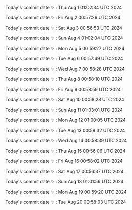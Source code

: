 Today's commit date ✨ : Thu Aug 1 01:02:34 UTC 2024 

Today's commit date ✨ : Fri Aug 2 00:57:26 UTC 2024 

Today's commit date ✨ : Sat Aug 3 00:56:53 UTC 2024 

Today's commit date ✨ : Sun Aug 4 01:02:04 UTC 2024 

Today's commit date ✨ : Mon Aug 5 00:59:27 UTC 2024 

Today's commit date ✨ : Tue Aug 6 00:57:49 UTC 2024 

Today's commit date ✨ : Wed Aug 7 00:58:28 UTC 2024 

Today's commit date ✨ : Thu Aug 8 00:58:10 UTC 2024 

Today's commit date ✨ : Fri Aug 9 00:58:59 UTC 2024 

Today's commit date ✨ : Sat Aug 10 00:58:28 UTC 2024 

Today's commit date ✨ : Sun Aug 11 01:03:01 UTC 2024 

Today's commit date ✨ : Mon Aug 12 01:00:05 UTC 2024 

Today's commit date ✨ : Tue Aug 13 00:59:32 UTC 2024 

Today's commit date ✨ : Wed Aug 14 00:58:39 UTC 2024 

Today's commit date ✨ : Thu Aug 15 00:56:06 UTC 2024 

Today's commit date ✨ : Fri Aug 16 00:58:02 UTC 2024 

Today's commit date ✨ : Sat Aug 17 00:56:37 UTC 2024 

Today's commit date ✨ : Sun Aug 18 01:01:56 UTC 2024 

Today's commit date ✨ : Mon Aug 19 00:59:20 UTC 2024 

Today's commit date ✨ : Tue Aug 20 00:58:03 UTC 2024 

